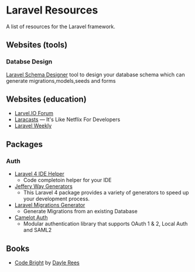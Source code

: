 # Laravel Resources

A list of resources for the Laravel framework.

## Websites (tools)

### Databse Design
[Laravel Schema Designer](http://laravelsd.com)
tool to design your database schema which can generate migrations,models,seeds and forms

## Websites (education)

* [Larvel.IO Forum](http://laravel.io/forum)
* [Laracasts](http://www.laracasts.com) &mdash; It's Like Netflix For Developers
* [Laravel Weekly](http://laravelweekly.com)

## Packages

### Auth

* [Laravel 4 IDE Helper](https://github.com/barryvdh/laravel-ide-helper)
  - Code completoin helper for your IDE
* [Jeffery Way Generators](https://github.com/JeffreyWay/Laravel-4-Generators)
  - This Laravel 4 package provides a variety of generators to speed up your development process.
* [Laravel Migrations Generator](https://github.com/barryvdh/laravel-migration-generator)
  - Generate Migrations from an existing Database
* [Camelot Auth](https://github.com/taftse/camelot-auth)
  - Modular authentication library that supports OAuth 1 & 2, Local Auth and SAML2

## Books
* [Code Bright](https://leanpub.com/codebright) by [Dayle Rees](https://github.com/daylerees)
